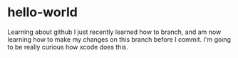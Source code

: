 # hello-world
Learning about github
I just recently learned how to branch, and am now learning how to make my changes on this branch before I commit.  I'm going to be really curious how xcode does this.
